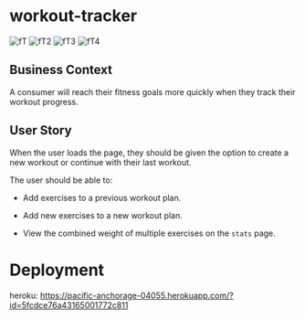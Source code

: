 # workout-tracker
![fT](https://user-images.githubusercontent.com/68441056/101318508-56672100-3815-11eb-8a0e-bf8e435d8cb4.JPG)
![fT2](https://user-images.githubusercontent.com/68441056/101318511-56672100-3815-11eb-89dd-4b22ec668059.JPG)
![fT3](https://user-images.githubusercontent.com/68441056/101318506-55ce8a80-3815-11eb-848c-8a775a4671b5.JPG)
![fT4](https://user-images.githubusercontent.com/68441056/101318507-56672100-3815-11eb-989d-8684dcbaff82.JPG)
## Business Context

A consumer will reach their fitness goals more quickly when they track their workout progress.

## User Story 

When the user loads the page, they should be given the option to create a new workout or continue with their last workout.

The user should be able to:

  * Add exercises to a previous workout plan.

  * Add new exercises to a new workout plan.

  * View the combined weight of multiple exercises on the `stats` page.

  # Deployment
  heroku: https://pacific-anchorage-04055.herokuapp.com/?id=5fcdce76a43165001772c811

